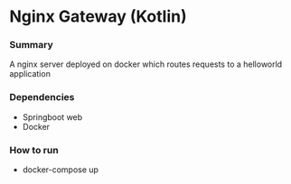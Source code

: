 # Nginx Gateway (Kotlin)

### Summary
A nginx server deployed on docker which routes requests to a helloworld application

### Dependencies
* Springboot web
* Docker

### How to run
* docker-compose up
